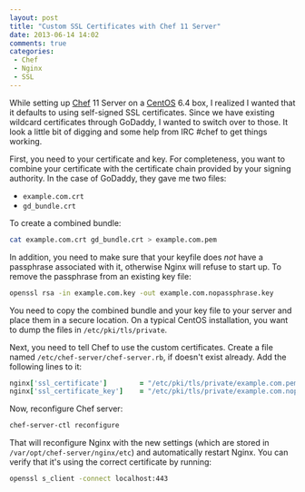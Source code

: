 ```yaml
---
layout: post
title: "Custom SSL Certificates with Chef 11 Server"
date: 2013-06-14 14:02
comments: true
categories: 
 - Chef
 - Nginx
 - SSL
---
```

While setting up [Chef](http://www.opscode.com/chef/) 11 Server on a [CentOS](http://www.centos.org/) 6.4 box, I realized I wanted that it defaults to using self-signed SSL certificates. Since we have existing wildcard certificates through GoDaddy, I wanted to switch over to those. It look a little bit of digging and some help from IRC #chef to get things working.

First, you need to your certificate and key. For completeness, you want to combine your certificate with the certificate chain provided by your signing authority. In the case of GoDaddy, they gave me two files:

- `example.com.crt`
- `gd_bundle.crt`

To create a combined bundle:

```bash
cat example.com.crt gd_bundle.crt > example.com.pem
```

In addition, you need to make sure that your keyfile does *not* have a passphrase associated with it, otherwise Nginx will refuse to start up. To remove the passphrase from an existing key file:

```bash
openssl rsa -in example.com.key -out example.com.nopassphrase.key
```

You need to copy the combined bundle and your key file to your server and place them in a secure location. On a typical CentOS installation, you want to dump the files in `/etc/pki/tls/private`.

Next, you need to tell Chef to use the custom certificates. Create a file named `/etc/chef-server/chef-server.rb`, if doesn't exist already. Add the following lines to it:

```ruby
nginx['ssl_certificate']        = "/etc/pki/tls/private/example.com.pem"
nginx['ssl_certificate_key']    = "/etc/pki/tls/private/example.com.nopassphrase.key"
```

Now, reconfigure Chef server:

```bash
chef-server-ctl reconfigure
```

That will reconfigure Nginx with the new settings (which are stored in `/var/opt/chef-server/nginx/etc`) and automatically restart Nginx. You can verify that it's using the correct certificate by running:

```bash
openssl s_client -connect localhost:443
```